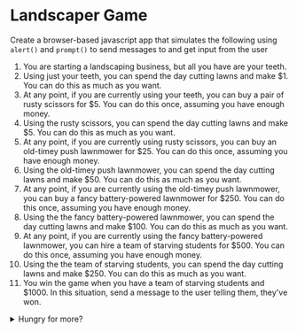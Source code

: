 # Landscaper Game

Create a browser-based javascript app that simulates the following using `alert()` and `prompt()` to send messages to and get input from the user

1. You are starting a landscaping business, but all you have are your teeth.
1. Using just your teeth, you can spend the day cutting lawns and make $1.  You can do this as much as you want.
1. At any point, if you are currently using your teeth, you can buy a pair of rusty scissors for $5.  You can do this once, assuming you have enough money.
1. Using the rusty scissors, you can spend the day cutting lawns and make $5.  You can do this as much as you want.
1. At any point, if you are currently using rusty scissors, you can buy an old-timey push lawnmower for $25.  You can do this once, assuming you have enough money.
1. Using the old-timey push lawnmower, you can spend the day cutting lawns and make $50.  You can do this as much as you want.
1. At any point, if you are currently using the old-timey push lawnmower, you can buy a fancy battery-powered lawnmower for $250.  You can do this once, assuming you have enough money.
1. Using the the fancy battery-powered lawnmower, you can spend the day cutting lawns and make $100.  You can do this as much as you want.
1. At any point, if you are currently using the fancy battery-powered lawnmower, you can hire a team of starving students for $500.  You can do this once, assuming you have enough money.
1. Using the the team of starving students, you can spend the day cutting lawns and make $250.  You can do this as much as you want.
1. You win the game when you have a team of starving students and $1000.  In this situation, send a message to the user telling them, they've won.

<details><summary>Hungry for more?</summary>

1. Add the ability to reset the game at any point so that you can play again
1. Make it so that a user can have multiple tools, and money earned each day is increased appropriately (e.g. 2 scissors, and an old-timey push lawnmower means you earn $60/day )
1. Once you've implemented multiple tools, make it so you can sell tools for half price

</details>
